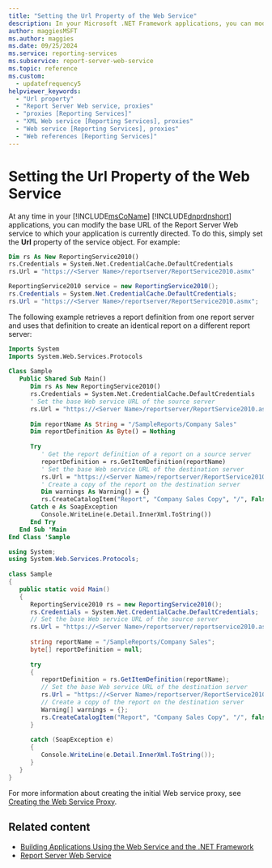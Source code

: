 ```yaml
---
title: "Setting the Url Property of the Web Service"
description: In your Microsoft .NET Framework applications, you can modify the base URL of the Report Server Web service to which your application is directed.
author: maggiesMSFT
ms.author: maggies
ms.date: 09/25/2024
ms.service: reporting-services
ms.subservice: report-server-web-service
ms.topic: reference
ms.custom:
  - updatefrequency5
helpviewer_keywords:
  - "Url property"
  - "Report Server Web service, proxies"
  - "proxies [Reporting Services]"
  - "XML Web service [Reporting Services], proxies"
  - "Web service [Reporting Services], proxies"
  - "Web references [Reporting Services]"
---
```

# Setting the Url Property of the Web Service
  At any time in your [!INCLUDE[msCoName](../../../includes/msconame-md.md)] [!INCLUDE[dnprdnshort](../../../includes/dnprdnshort-md.md)] applications, you can modify the base URL of the Report Server Web service to which your application is currently directed. To do this, simply set the **Url** property of the service object. For example:  
  
```vb  
Dim rs As New ReportingService2010()  
rs.Credentials = System.Net.CredentialCache.DefaultCredentials  
rs.Url = "https://<Server Name>/reportserver/ReportService2010.asmx"  
```  
  
```csharp  
ReportingService2010 service = new ReportingService2010();  
rs.Credentials = System.Net.CredentialCache.DefaultCredentials;  
rs.Url = "https://<Server Name>/reportserver/ReportService2010.asmx";  
```  
  
 The following example retrieves a report definition from one report server and uses that definition to create an identical report on a different report server:  
  
```vb  
Imports System  
Imports System.Web.Services.Protocols  
  
Class Sample  
   Public Shared Sub Main()  
      Dim rs As New ReportingService2010()  
      rs.Credentials = System.Net.CredentialCache.DefaultCredentials  
      ' Set the base Web service URL of the source server  
      rs.Url = "https://<Server Name>/reportserver/ReportService2010.asmx"  
  
      Dim reportName As String = "/SampleReports/Company Sales"  
      Dim reportDefinition As Byte() = Nothing  
  
      Try  
         ' Get the report definition of a report on a source server  
         reportDefinition = rs.GetItemDefinition(reportName)  
         ' Set the base Web service URL of the destination server  
         rs.Url = "https://<Server Name>/reportserver/ReportService2010.asmx"  
         ' Create a copy of the report on the destination server  
         Dim warnings As Warning() = {}  
         rs.CreateCatalogItem("Report", "Company Sales Copy", "/", False, reportDefinition, Nothing, warnings)        
      Catch e As SoapException  
         Console.WriteLine(e.Detail.InnerXml.ToString())  
      End Try  
   End Sub 'Main  
End Class 'Sample  
```  
  
```csharp  
using System;  
using System.Web.Services.Protocols;  
  
class Sample  
{  
   public static void Main()  
   {  
      ReportingService2010 rs = new ReportingService2010();  
      rs.Credentials = System.Net.CredentialCache.DefaultCredentials;  
      // Set the base Web service URL of the source server  
      rs.Url = "https://<Server Name>/reportserver/reportservice2010.asmx";  
  
      string reportName = "/SampleReports/Company Sales";  
      byte[] reportDefinition = null;  
  
      try  
      {  
         reportDefinition = rs.GetItemDefinition(reportName);  
         // Set the base Web service URL of the destination server  
         rs.Url = "https://<Server Name>/reportserver/ReportService2010.asmx";  
         // Create a copy of the report on the destination server  
         Warning[] warnings = {};  
         rs.CreateCatalogItem("Report", "Company Sales Copy", "/", false, reportDefinition, null, out warnings);  
      }  
  
      catch (SoapException e)  
      {  
         Console.WriteLine(e.Detail.InnerXml.ToString());   
      }  
   }  
}  
```  
  
 For more information about creating the initial Web service proxy, see [Creating the Web Service Proxy](../../../reporting-services/report-server-web-service/net-framework/creating-the-web-service-proxy.md).  
  
## Related content

- [Building Applications Using the Web Service and the .NET Framework](../../../reporting-services/report-server-web-service/net-framework/building-applications-using-the-web-service-and-the-net-framework.md)
- [Report Server Web Service](../../../reporting-services/report-server-web-service/report-server-web-service.md)
